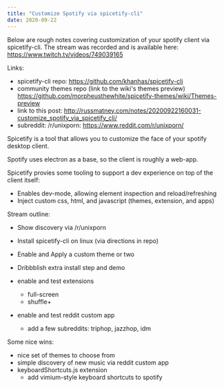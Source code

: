 ```yaml
---
title: "Customize Spotify via spicetify-cli"
date: 2020-09-22
---
```



Below are rough notes covering customization of your spotify client via
spicetify-cli. The stream was recorded and is available here: https://www.twitch.tv/videos/749039165

Links:

- spicetify-cli repo: https://github.com/khanhas/spicetify-cli
- community themes repo (link to the wiki's themes preview) https://github.com/morpheusthewhite/spicetify-themes/wiki/Themes-preview
- link to this post: http://russmatney.com/notes/20200922160031-customize_spotify_via_spicetify_cli/
- subreddit: /r/unixporn: https://www.reddit.com/r/unixporn/

Spicetify is a tool that allows you to customize the face of your spotify
desktop client.

Spotify uses electron as a base, so the client is roughly a web-app.

Spicetify provies some tooling to support a dev experience on top of the client
itself:

- Enables dev-mode, allowing element inspection and reload/refreshing
- Inject custom css, html, and javascript (themes, extension, and apps)

Stream outline:

- Show discovery via /r/unixporn

- Install spicetify-cli on linux
  (via directions in repo)

- Enable and Apply a custom theme or two

- Dribbblish extra install step and demo

- enable and test extensions
  - full-screen
  - shuffle+

- enable and test reddit custom app
  - add a few subreddits: triphop, jazzhop, idm

Some nice wins:

- nice set of themes to choose from
- simple discovery of new music via reddit custom app
- keyboardShortcuts.js extension
  - add vimium-style keyboard shortcuts to spotify